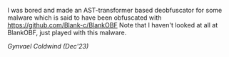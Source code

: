 I was bored and made an AST-transformer based deobfuscator for some malware
which is said to have been obfuscated with https://github.com/Blank-c/BlankOBF
Note that I haven't looked at all at BlankOBF, just played with this malware.

*Gynvael Coldwind (Dec'23)*
